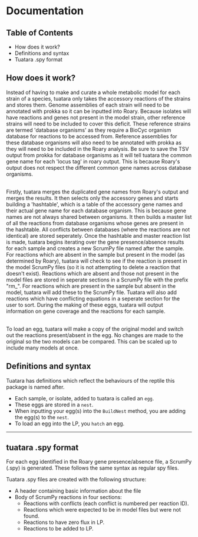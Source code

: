 # Documentation

## Table of Contents
- How does it work?
- Definitions and syntax
- Tuatara .spy format


## How does it work?
Instead of having to make and curate a whole metabolic model for each strain of a species, tuatara only takes the accessory reactions of the strains and stores them. Genome assemblies of each strain will need to be annotated with prokka so it can be inputted into Roary. Because isolates will have reactions and genes not present in the model strain, other reference strains will need to be included to cover this deficit. These reference strains are termed 'database organisms' as they require a BioCyc organism database for reactions to be accessed from. Reference assemblies for these database organisms will also need to be annotated with prokka as they will need to be included in the Roary analysis. Be sure to save the TSV output from prokka for database organisms as it will tell tuatara the common gene name for each 'locus tag' in roary output. This is because Roary's output does not respect the different common gene names across database organisms. <br><br>

Firstly, tuatara merges the duplicated gene names from Roary's output and merges the results. It then selects only the accessory genes and starts building a 'hashtable', which is a table of the accessory gene names and their actual gene name for each database organism. This is because gene names are not always shared between organisms. It then builds a master list of all the reactions from database organisms whose genes are present in the hashtable. All conflicts between databases (where the reactions are not identical) are stored seperately. Once the hashtable and master reaction list is made, tuatara begins iterating over the gene presence/absence results for each sample and creates a new ScrumPy file named after the sample. For reactions which are absent in the sample but present in the model (as determined by Roary), tuatara will check to see if the reaction is present in the model ScrumPy files (so it is not attempting to delete a reaction that doesn't exist). Reactions which are absent and those not present in the model files are stored in seperate sections in a ScrumPy file with the prefix "rm_". For reactions which are present in the sample but absent in the model, tuatara will add these to the ScrumPy file. Tuatara will also add reactions which have conflicting equations in a seperate section for the user to sort. During the making of these eggs, tuatara will output information on gene coverage and the reactions for each sample.<br><br>

To load an egg, tuatara will make a copy of the original model and switch out the reactions present/absent in the egg. No changes are made to the original so the two models can be compared. This can be scaled up to include many models at once.




## Definitions and syntax
Tuatara has definitions which reflect the behaviours of the reptile this package is named after. 
- Each sample, or isolate, added to tuatara is called an `egg`.
- These eggs are stored in a `nest`. 
- When inputting your egg(s) into the `BuildNest` method, you are adding the egg(s) to the `nest`.
- To load an egg into the LP, you `hatch` an egg.

---

## tuatara .spy format
For each egg identified in the Roary gene presence/absence file, a ScrumPy (.spy) is generated. These follows the same syntax as regular spy files. 

Tuatara .spy files are created with the following structure:
- A header containing basic information about the file
- Body of ScrumPy reactions in four sections:
   - Reactions with conflicts (each conflict is numbered per reaction ID).
   - Reactions which were expected to be in model files but were not found.
   - Reactions to have zero flux in LP.
   - Reactions to be added to LP.